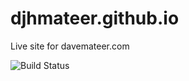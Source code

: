 # djhmateer.github.io
Live site for davemateer.com

![Build Status](https://travis-ci.org/djhmateer/djhmateer.github.io.svg?branch=master)
